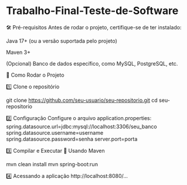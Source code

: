 <h1>Trabalho-Final-Teste-de-Software</h1>

🛠 Pré-requisitos Antes de rodar o projeto, certifique-se de ter instalado:

Java 17+ (ou a versão suportada pelo projeto)

Maven 3+

(Opcional) Banco de dados específico, como MySQL, PostgreSQL, etc.

🚀 Como Rodar o Projeto

1️⃣ Clone o repositório

git clone https://github.com/seu-usuario/seu-repositorio.git cd seu-repositorio

2️⃣ Configuração Configure o arquivo application.properties: spring.datasource.url=jdbc:mysql://localhost:3306/seu_banco spring.datasource.username=username spring.datasource.password=senha server.port=porta

3️⃣ Compilar e Executar 🔹 Usando Maven

mvn clean install mvn spring-boot:run

4️⃣ Acessando a aplicação http://localhost:8080/...

